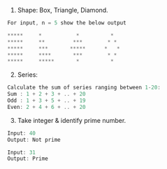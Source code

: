 
1. Shape:    Box, Triangle, Diamond.
```C
For input, n = 5 show the below output

*****     *           *          *
*****     **         ***        * *
*****     ***       *****      *   *
*****     ****       ***        * *
*****     *****       *          * 
```
2. Series:  
```C
Calculate the sum of series ranging between 1-20:
Sum : 1 + 2 + 3 + .. + 20
Odd : 1 + 3 + 5 + .. + 19
Even: 2 + 4 + 6 + .. + 20
```
3. Take integer & identify prime number.
```C
Input: 40
Output: Not prime

Input: 31
Output: Prime
```
